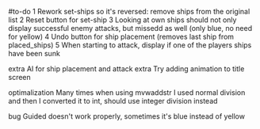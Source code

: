 #to-do
1 Rework set-ships so it's reversed: remove ships from the original list
2 Reset button for set-ship
3 Looking at own ships should not only display
    successful enemy attacks, but missedd as well (only blue, no need for yellow)
4 Undo button for ship placement (removes last ship from placed_ships)
5 When starting to attack, display if one of the players ships have been sunk

extra AI for ship placement and attack
extra Try adding animation to title screen

optimalization Many times when using mvwaddstr I used normal division and then
    I converted it to int, should use integer division instead

bug Guided doesn't work properly, sometimes it's blue instead of yellow